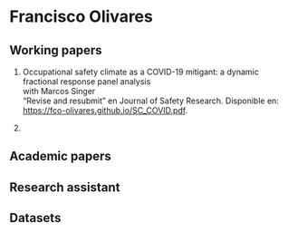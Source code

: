 # Francisco Olivares

## Working papers
1. Occupational safety climate as a COVID-19 mitigant: a dynamic fractional response panel analysis  
with Marcos Singer  
“Revise and resubmit” en Journal of Safety Research. Disponible en: https://fco-olivares.github.io/SC_COVID.pdf.

2.


## Academic papers



## Research assistant



## Datasets
